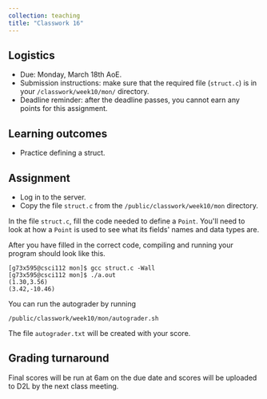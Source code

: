 ```yaml
---
collection: teaching
title: "Classwork 16"
---
```


## Logistics
* Due: Monday, March 18th AoE.
* Submission instructions: make sure that the required file (`struct.c`) is in your
	`/classwork/week10/mon/` directory.
* Deadline reminder: after the deadline passes, you cannot earn any points for
	this assignment.

## Learning outcomes
* Practice defining a struct.

## Assignment

* Log in to the server.
* Copy the file `struct.c` from the `/public/classwork/week10/mon`
	directory.

In the file `struct.c`, fill the code needed to define a `Point`. You'll need to look at how a `Point` is used to see what its fields' names and data types are.

After you have
filled in the correct code, compiling and running your program should look like
this.

```
[g73x595@csci112 mon]$ gcc struct.c -Wall
[g73x595@csci112 mon]$ ./a.out
(1.30,3.56)
(3.42,-10.46)
```

You can run the autograder by running

```
/public/classwork/week10/mon/autograder.sh
```

The file `autograder.txt` will be created with your score.

## Grading turnaround
Final scores will be run at 6am on the due date and scores will be
uploaded to D2L by the next class meeting.
